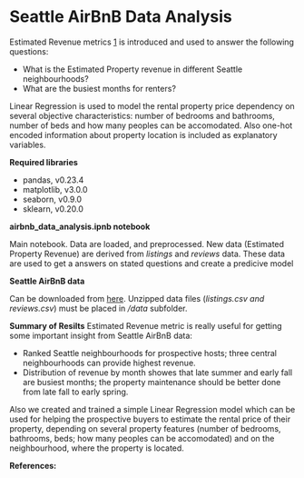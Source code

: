 # Seattle AirBnB Data Analysis

Estimated Revenue metrics [1](https://towardsdatascience.com/airbnb-in-seattle-data-analysis-8222207579d7) is introduced and used to answer the following questions:
- What is the Estimated Property revenue in different Seattle neighbourhoods?
- What are the busiest months for renters?

Linear Regression is used to model the rental property price dependency on several objective characteristics:
number of bedrooms and bathrooms, number of beds and how many peoples can be accomodated.
Also one-hot encoded information about property location is included as explanatory variables. 


**Required libraries** 
- pandas, v0.23.4
- matplotlib, v3.0.0
- seaborn, v0.9.0
- sklearn, v0.20.0

**airbnb_data_analysis.ipnb notebook**

Main notebook. Data are loaded, and preprocessed.
New data (Estimated Property Revenue) are derived from *listings* and *reviews* data.
These data are used to get a answers on stated questions and create a predicive model

**Seattle AirBnB data**

Can be downloaded from [here](https://www.kaggle.com/airbnb/seattle).
Unzipped data files (*listings.csv and reviews.csv*) must be placed in */data* subfolder.

**Summary of Resilts**
Estimated Revenue metric is really useful for getting some important insight from Seattle AirBnB data:

- Ranked Seattle neighbourhoods for prospective hosts; three central neighbourhoods can provide highest revenue. 
- Distribution of revenue by month showes that late summer and early fall are busiest months; the property maintenance should be better done from late fall to early spring.   

Also we created and trained a simple Linear Regression model which can be used for helping the prospective buyers to estimate the rental price of their property, depending on several property features (number of bedrooms, bathrooms, beds; how many peoples can be accomodated) and on the neighbourhood, where the property is located.
 
**References:**

[1]: [https://towardsdatascience.com/airbnb-in-seattle-data-analysis-8222207579d7]
